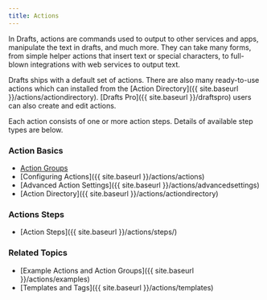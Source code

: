```yaml
---
title: Actions
---
```


In Drafts, actions are commands used to output to other services and apps, manipulate the text in drafts, and much more.  They can take many forms, from simple helper actions that insert text or special characters, to full-blown integrations with web services to output text.

Drafts ships with a default set of actions. There are also many ready-to-use actions which can installed from the [Action Directory]({{ site.baseurl }}/actions/actiondirectory). [Drafts Pro]({{ site.baseurl }}/draftspro) users can also create and edit actions.

Each action consists of one or more action steps.  Details of available step types are below.

### Action Basics

- [Action Groups](/actions/actiongroups)
- [Configuring Actions]({{ site.baseurl }}/actions/actions)
- [Advanced Action Settings]({{ site.baseurl }}/actions/advancedsettings)
- [Action Directory]({{ site.baseurl }}/actions/actiondirectory)

### Actions Steps

- [Action Steps]({{ site.baseurl }}/actions/steps/)

### Related Topics

- [Example Actions and Action Groups]({{ site.baseurl }}/actions/examples)
- [Templates and Tags]({{ site.baseurl }}/actions/templates)

